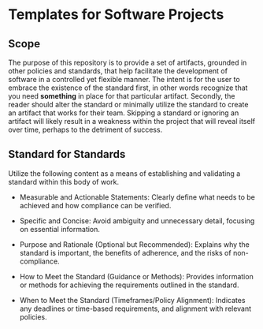 # Templates for Software Projects

## **Scope**

The purpose of this repository is to provide a set of artifacts, grounded in other policies and standards, that help facilitate the development of software in a controlled yet flexible manner.  The intent is for the user to embrace the existence of the standard first, in other words recognize that you need **something** in place for that particular artifact.  Secondly, the reader should alter the standard or minimally utilize the standard to create an artifact that works for their team.  Skipping a standard or ignoring an artifact will likely result in a weakness within the project that will reveal itself over time, perhaps to the detriment of success.

## **Standard for Standards**

Utilize the following content as a means of establishing and validating a standard within this body of work.

+ Measurable and Actionable Statements: Clearly define what needs to be achieved and how compliance can be verified.

+ Specific and Concise: Avoid ambiguity and unnecessary detail, focusing on essential information.

+ Purpose and Rationale (Optional but Recommended): Explains why the standard is important, the benefits of adherence, and the risks of non-compliance.

+ How to Meet the Standard (Guidance or Methods): Provides information or methods for achieving the requirements outlined in the standard.                                                                                                                 
+ When to Meet the Standard (Timeframes/Policy Alignment): Indicates any deadlines or time-based requirements, and alignment with relevant policies.    

